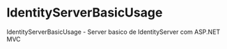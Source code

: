 # IdentityServerBasicUsage
IdentityServerBasicUsage - Server basico de IdentityServer com ASP.NET MVC
